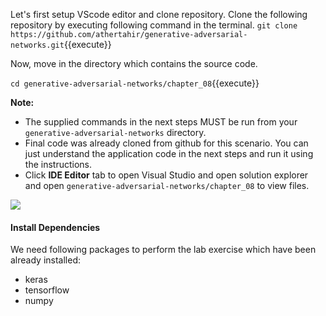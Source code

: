 Let's first setup VScode editor and clone repository. Clone the following repository by executing following command in the terminal.
`git clone https://github.com/athertahir/generative-adversarial-networks.git`{{execute}}

Now, move in the directory which contains the source code.

`cd generative-adversarial-networks/chapter_08`{{execute}}


**Note:**
- The supplied commands in the next steps MUST be run from your `generative-adversarial-networks` directory. 
- Final code was already cloned from github for this scenario. You can just understand the application code in the next steps and run it using the instructions.
- Click **IDE Editor** tab to open Visual Studio and open solution explorer and open `generative-adversarial-networks/chapter_08` to view files.

![](https://github.com/fenago/katacoda-scenarios/raw/master/deep-learning-computer-vision/1.JPG)


#### Install Dependencies
We need following packages to perform the lab exercise which have been already installed: 
- keras
- tensorflow
- numpy
